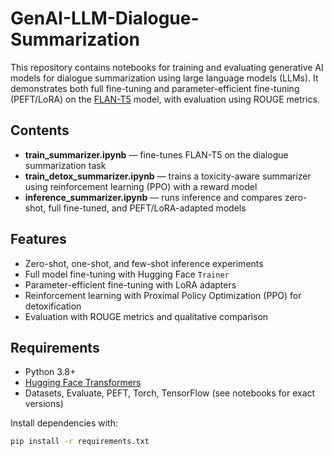 # GenAI-LLM-Dialogue-Summarization  

This repository contains notebooks for training and evaluating generative AI models for dialogue summarization using large language models (LLMs). It demonstrates both full fine-tuning and parameter-efficient fine-tuning (PEFT/LoRA) on the [FLAN-T5](https://huggingface.co/docs/transformers/model_doc/flan-t5) model, with evaluation using ROUGE metrics.  

## Contents  
- **train_summarizer.ipynb** — fine-tunes FLAN-T5 on the dialogue summarization task  
- **train_detox_summarizer.ipynb** — trains a toxicity-aware summarizer using reinforcement learning (PPO) with a reward model  
- **inference_summarizer.ipynb** — runs inference and compares zero-shot, full fine-tuned, and PEFT/LoRA-adapted models  

## Features  
- Zero-shot, one-shot, and few-shot inference experiments  
- Full model fine-tuning with Hugging Face `Trainer`  
- Parameter-efficient fine-tuning with LoRA adapters  
- Reinforcement learning with Proximal Policy Optimization (PPO) for detoxification  
- Evaluation with ROUGE metrics and qualitative comparison  

## Requirements  
- Python 3.8+  
- [Hugging Face Transformers](https://github.com/huggingface/transformers)  
- Datasets, Evaluate, PEFT, Torch, TensorFlow (see notebooks for exact versions)  

Install dependencies with:  

```bash
pip install -r requirements.txt
